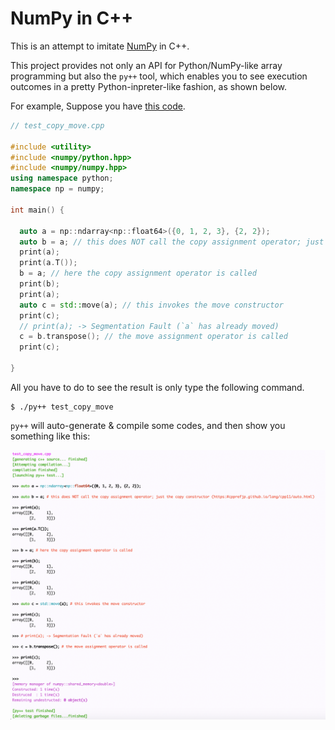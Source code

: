 # NumPy in C++

This is an attempt to imitate [NumPy](https://numpy.org/) in C++.

This project provides not only an API for Python/NumPy-like array programming but also the `py++` tool, which enables you to see execution outcomes in a pretty Python-inpreter-like fashion, as shown below.

For example, Suppose you have [this code](https://github.com/RyotaUshio/numpy/blob/main/test/test_copy_move.cpp).
```c++
// test_copy_move.cpp

#include <utility>
#include <numpy/python.hpp>
#include <numpy/numpy.hpp>
using namespace python;
namespace np = numpy;

int main() {
  
  auto a = np::ndarray<np::float64>({0, 1, 2, 3}, {2, 2});
  auto b = a; // this does NOT call the copy assignment operator; just the copy constructor (https://cpprefjp.github.io/lang/cpp11/auto.html)
  print(a);
  print(a.T());
  b = a; // here the copy assignment operator is called
  print(b);
  print(a);
  auto c = std::move(a); // this invokes the move constructor
  print(c);
  // print(a); -> Segmentation Fault (`a` has already moved)
  c = b.transpose(); // the move assignment operator is called
  print(c);
  
}
```
All you have to do to see the result is only type the following command.
```
$ ./py++ test_copy_move
```
`py++` will auto-generate & compile some codes, and then show you something like this:

![a](https://github.com/RyotaUshio/numpy/blob/main/fig/py++.png?raw=true)

